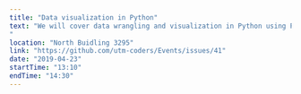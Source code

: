 ```yaml
---
title: "Data visualization in Python"
text: "We will cover data wrangling and visualization in Python using Pandas, Seaborn, and Matplotlib. We will additionally cover some fundamental concepts in Python such as class methods and attributes.
"
location: "North Buidling 3295"
link: "https://github.com/utm-coders/Events/issues/41"
date: "2019-04-23"
startTime: "13:10"
endTime: "14:30"
---
```

